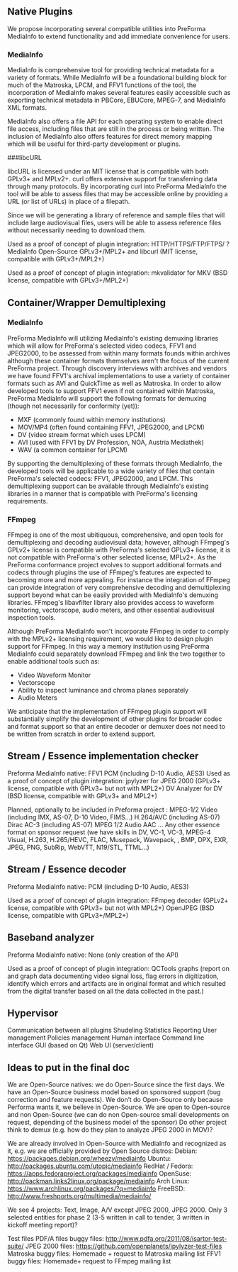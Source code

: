 ## Native Plugins

We propose incorporating several compatible utilities into PreForma MediaInfo to extend functionality and add immediate convenience for users.

### MediaInfo

MediaInfo is comprehensive tool for providing technical metadata for a variety of formats. While MediaInfo will be a foundational building block for much of the Matroska, LPCM, and FFV1 functions of the tool, the incorporation of MediaInfo makes several features easily accessible such as exporting technical metadata in PBCore, EBUCore, MPEG-7, and MediaInfo XML formats.

MediaInfo also offers a file API for each operating system to enable direct file access, including files that are still in the process or being written. The inclusion of MediaInfo also offers features for direct memory mapping which will be useful for third-party development or plugins.

###libcURL

libcURL is licensed under an MIT license that is compatible with both GPLv3+ and MPLv2+. curl offers extensive support for transferring data through many protocols. By incorporating curl into PreForma MediaInfo the tool will be able to assess files that may be accessible online by providing a URL (or list of URLs) in place of a filepath.

Since we will be generating a library of reference and sample files that will include large audiovisual files, users will be able to assess reference files without necessarily needing to download them.

Used as a proof of concept of plugin integration:
HTTP/HTTPS/FTP/FTPS/  ? MediaInfo Open-Source GPLv3+/MPL2+ and libcurl (MIT license, compatible with GPLv3+/MPL2+)

Used as a proof of concept of plugin integration:
mkvalidator for MKV (BSD license, compatible with GPLv3+/MPL2+)

## Container/Wrapper Demultiplexing

### MediaInfo

PreForma MediaInfo will utilizing MediaInfo's existing demuxing libraries which will allow for PreForma's selected video codecs, FFV1 and JPEG2000, to be assessed from within many formats founds within archives although these container formats themselves aren't the focus of the current PreForma project. Through discovery interviews with archives and vendors we have found FFV1's archival implementations to use a variety of container formats such as AVI and QuickTime as well as Matroska. In order to allow developed tools to support FFV1 even if not contained within Matroska, PreForma MediaInfo will support the following formats for demuxing (though not necessarily for conformity (yet)):

- MXF (commonly found within memory institutions)
- MOV/MP4 (often found containing FFV1, JPEG2000, and LPCM)
- DV (video stream format which uses LPCM)
- AVI (used with FFV1 by DV Profession, NOA, Austria Mediathek)
- WAV (a common container for LPCM)

By supporting the demultiplexing of these formats through MediaInfo, the developed tools will be applicable to a wide variety of files that contain PreForma's selected codecs: FFV1, JPEG2000, and LPCM. This demultiplexing support can be available through MediaInfo's existing libraries in a manner that is compatible with PreForma's licensing requirements.

### FFmpeg

FFmpeg is one of the most ubitiquous, comprehensive, and open tools for demultiplexing and decoding audiovisual data; however, although FFmpeg's GPLv2+ license is compatible with PreForma's selected GPLv3+ license, it is not compatible with PreForma's other selected license, MPLv2+. As the PreForma conformance project evolves to support additional formats and codecs through plugins the use of FFmpeg's features are expected to becoming more and more appealing. For instance the integration of FFmpeg can provide integration of very comprehensive decoding and demultiplexing support beyond what can be easily provided with MediaInfo's demuxing libraries. FFmpeg's libavfilter library also provides access to waveform monitoring, vectorscope, audio meters, and other essential audiovisual inspection tools.

Although PreForma MediaInfo won't incorporate FFmpeg in order to comply with the MPLv2+ licensing requirement, we would like to design plugin support for FFmpeg. In this way a memory institution using PreForma MediaInfo could separately download FFmpeg and link the two together to enable additional tools such as:

- Video Waveform Monitor
- Vectorscope
- Ability to inspect luminance and chroma planes separately
- Audio Meters

We anticipate that the implementation of FFmpeg plugin support will substantially simplify the development of other plugins for broader codec and format support so that an entire decoder or demuxer does not need to be written from scratch in order to extend support.

## Stream / Essence implementation checker
Preforma MediaInfo native:
FFV1
PCM (including D-10 Audio, AES3)
Used as a proof of concept of plugin integration:
jpylyzer for JPEG 2000 (GPLv3+ license, compatible with GPLv3+ but not with MPL2+)
DV Analyzer for DV (BSD license, compatible with GPLv3+ and MPL2+)

Planned, optionally to be included in Preforma project :
MPEG-1/2 Video (including IMX, AS-07, D-10 Video, FIMS…)
H.264/AVC (including AS-07)
Dirac
AC-3 (including AS-07)
MPEG 1/2 Audio
AAC
… Any other essence format on sponsor request (we have skills in DV, VC-1, VC-3, MPEG-4 Visual, H.263, H.265/HEVC, FLAC, Musepack, Wavepack, , BMP, DPX, EXR, JPEG, PNG, SubRip, WebVTT, N19/STL, TTML…)

## Stream / Essence decoder
Preforma MediaInfo native:
PCM (including D-10 Audio, AES3)

Used as a proof of concept of plugin integration:
FFmpeg decoder (GPLv2+ license, compatible with GPLv3+ but not with MPL2+)
OpenJPEG (BSD license, compatible with GPLv3+/MPL2+)

## Baseband analyzer
Preforma MediaInfo native:
None (only creation of the API)

Used as a proof of concept of plugin integration:
QCTools graphs (report on and graph data documenting video signal loss, flag errors in digitization, identify which errors and artifacts are in original format and which resulted from the digital transfer based on all the data collected in the past.)

## Hypervisor

Communication between all plugins
Shudeling
Statistics
Reporting
User management
Policies management
Human interface
Command line interface
GUI (based on Qt)
Web UI (server/client)

## Ideas to put in the final doc
We are Open-Source natives: we do Open-Source since the first days. We have an Open-Source business model based on sponsored support (bug correction and feature requests).
We don’t do Open-Source only because Performa wants it, we believe in Open-Source.
We are open to Open-source and non Open-Source (we can do non Open-source small developments on request, depending of the business model of the sponsor)
Do other project  think to demux (e.g. how do they plan to analyze JPEG 2000 in MOV)?

We are already involved in Open-Source with MediaInfo and recognized as it, e.g. we are officially provided by Open Source distros:
Debian: https://packages.debian.org/wheezy/mediainfo
Ubuntu: http://packages.ubuntu.com/utopic/mediainfo
RedHat / Fedora: https://apps.fedoraproject.org/packages/mediainfo
OpenSuse: http://packman.links2linux.org/package/mediainfo
Arch Linux: https://www.archlinux.org/packages/?q=mediainfo
FreeBSD: http://www.freshports.org/multimedia/mediainfo/

We see 4 projects: Text, Image, A/V except JPEG 2000, JPEG 2000. Only 3 selected entities for phase 2 (3-5 written in call to tender, 3 written in kickoff meeting report)?

Test files
PDF/A files buggy files: http://www.pdfa.org/2011/08/isartor-test-suite/
JPEG 2000 files: https://github.com/openplanets/jpylyzer-test-files
Matroska buggy files: Homemade + request to Matroska mailing list
FFV1 buggy files: Homemade+ request to FFmpeg mailing list
